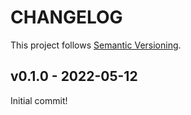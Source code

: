 # CHANGELOG

This project follows [Semantic Versioning](https://semver.org/spec/v2.0.0.html).

## v0.1.0 - 2022-05-12

Initial commit!
